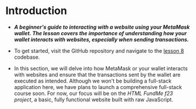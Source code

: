 # Introduction
- ***A beginner's guide to interacting with a website using your MetaMask wallet. The lesson covers the importance of understanding how your wallet interacts with websites, especially when sending transactions.***

- To get started, visit the GitHub repository and navigate to the [lesson 8](https://github.com/Cyfrin/html-fund-me-cu) codebase.
- In this section, we will delve into how MetaMask or your wallet interacts with websites and ensure that the transactions sent by the wallet are executed as intended. Although we won't be building a full-stack application here, we have plans to launch a comprehensive full-stack course soon. For now, our focus will be on the _HTML FundMe f23 project_, a basic, fully functional website built with raw JavaScript.
